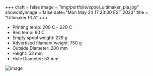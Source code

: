 +++
draft = false
image = "img/portfolio/spool_ultimaker_pla.jpg"
showonlyimage = false
date="Mon May 24 17:23:00 EST 2023"
title = "Ultimaker PLA"
+++

* Printing temp: 200 C – 220 C
* Bed temp: 60 C
* Empty spool weight: 229 g
* Advertised filament weight: 750 g
* Outside Diameter: 200 mm
* Height: 53 mm
* Hole Diameter: 53 mm
<!--more-->

![image](/img/portfolio/spool_ultimaker_pla.jpg)

